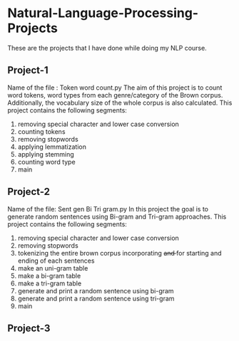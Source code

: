 # Natural-Language-Processing-Projects

These are the projects that I have done while doing my NLP course.

## Project-1
Name of the file : Token word count.py
The aim of this project is to count word tokens, word types from each genre/category of the Brown corpus. Additionally, the vocabulary size of the whole corpus is also calculated. This project contains the following segments:

1. removing special character and lower case conversion
2. counting tokens
3. removing stopwords
4. applying lemmatization
5. applying stemming
6. counting word type
7. main

## Project-2
Name of the file: Sent gen Bi Tri gram.py
In this project the goal is to generate random sentences using Bi-gram and Tri-gram approaches. This project contains the following segments:

1. removing special character and lower case conversion
2. removing stopwords
3. tokenizing the entire brown corpus incorporating <s> and </s> for starting and ending of each sentences
4. make an uni-gram table
5. make a bi-gram table
6. make a tri-gram table
7. generate and print a random sentence using bi-gram
8. generate and print a random sentence using tri-gram
9. main

## Project-3
